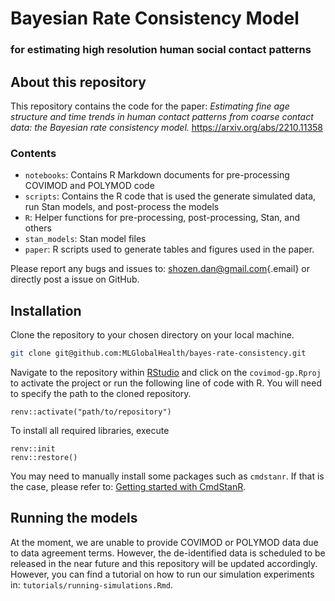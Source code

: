 # Bayesian Rate Consistency Model

### for estimating high resolution human social contact patterns

## About this repository

This repository contains the code for the paper: *Estimating fine age structure and time trends in human contact patterns from coarse contact data: the Bayesian rate consistency model.* <https://arxiv.org/abs/2210.11358>

### Contents

-   `notebooks`: Contains R Markdown documents for pre-processing COVIMOD and POLYMOD code
-   `scripts`: Contains the R code that is used the generate simulated data, run Stan models, and post-process the models
-   `R`: Helper functions for pre-processing, post-processing, Stan, and others
-   `stan_models`: Stan model files
-   `paper`: R scripts used to generate tables and figures used in the paper.

Please report any bugs and issues to: [shozen.dan\@gmail.com](mailto:shozen.dan@gmail.com){.email} or directly post a issue on GitHub.

## Installation

Clone the repository to your chosen directory on your local machine.

``` bash
git clone git@github.com:MLGlobalHealth/bayes-rate-consistency.git
```

Navigate to the repository within [RStudio](https://posit.co/downloads/) and click on the `covimod-gp.Rproj` to activate the project or run the following line of code with R. You will need to specify the path to the cloned repository.

```{r}
renv::activate("path/to/repository")
```

To install all required libraries, execute

```{r}
renv::init
renv::restore()
```

You may need to manually install some packages such as `cmdstanr`. If that is the case, please refer to: [Getting started with CmdStanR](https://mc-stan.org/cmdstanr/articles/cmdstanr.html).

## Running the models

At the moment, we are unable to provide COVIMOD or POLYMOD data due to data agreement terms. However, the de-identified data is scheduled to be released in the near future and this repository will be updated accordingly. However, you can find a tutorial on how to run our simulation experiments in: `tutorials/running-simulations.Rmd`.
